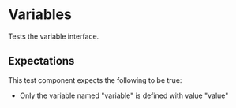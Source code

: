 # Variables

Tests the variable interface.

## Expectations

This test component expects the following to be true:
* Only the variable named "variable" is defined with value "value"
